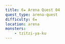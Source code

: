 ```yaml
---
title: 6★ Arena Quest 04
quest_type: arena-quest
difficulty: 6★
location: arena
monsters:
    - tzitzi-ya-ku
---
```



